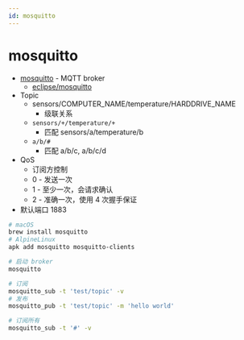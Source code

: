 ```yaml
---
id: mosquitto
---
```


# mosquitto

* [mosquitto](https://mosquitto.org/) - MQTT broker
  * [eclipse/mosquitto](https://github.com/eclipse/mosquitto)
* Topic
  * sensors/COMPUTER_NAME/temperature/HARDDRIVE_NAME
    * 级联关系
  * `sensors/+/temperature/+`
    * 匹配 sensors/a/temperature/b
  * `a/b/#`
    * 匹配 a/b/c, a/b/c/d
* QoS
  * 订阅方控制
  * 0 - 发送一次
  * 1 - 至少一次，会请求确认
  * 2 - 准确一次，使用 4 次握手保证
* 默认端口 1883

```bash
# macOS
brew install mosquitto
# AlpineLinux
apk add mosquitto mosquitto-clients

# 启动 broker
mosquitto

# 订阅
mosquitto_sub -t 'test/topic' -v
# 发布
mosquitto_pub -t 'test/topic' -m 'hello world'

# 订阅所有
mosquitto_sub -t '#' -v
```

